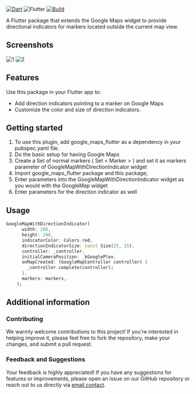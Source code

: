 [![Dart](https://img.shields.io/badge/Dart-0175C2?logo=dart&logoColor=white)](https://pub.dev/packages/fancy_text_reveal)
![Flutter](https://img.shields.io/badge/Flutter-02569B?logo=flutter&logoColor=white)
[![Build](https://img.shields.io/badge/licence-MIT-%23f16f12)](https://github.com/rafid08/media_picker_widget/blob/master/LICENSE)

A Flutter package that extends the Google Maps widget to provide directional indicators for markers located outside the current map view.

## Screenshots
![1](https://github.com/6cessfuldev/google_map_with_direction_indicator/assets/89137580/46a4df21-7e5d-49ac-8543-b24782d19637)
![2](https://github.com/6cessfuldev/google_map_with_direction_indicator/assets/89137580/4215801f-2e24-417e-b7bc-10a8505d7cf5)

## Features

Use this package in your Flutter app to:
* Add direction indicators pointing to a marker on Google Maps
* Customize the color and size of direction indicators.

## Getting started

1. To use this plugin, add google_maps_flutter as a dependency in your pubspec.yaml file.
2. Do the basic setup for having Google Maps
3. Create a Set of normal markers ( Set < Marker > ) and set it as markers parameter of GoogleMapWithDirectionIndicator widget
4. Import google_maps_flutter package and this package;
5. Enter parameters into the GoogleMapWithDirectionIndicator widget as you would with the GoogleMap widget
6. Enter parameters for the direction indicator as well

## Usage

```dart
GoogleMapWithDirectionIndicator(
      width: 200,
      height: 200,
      indicatorColor: Colors.red,
      directionIndicatorSize: const Size(25, 25),
      controller: _controller,
      initialCameraPosition: _kGooglePlex,
      onMapCreated: (GoogleMapController controller) {
        _controller.complete(controller);
      },
      markers: markers,
    );
```

## Additional information

### Contributing
We warmly welcome contributions to this project! If you're interested in helping improve it, please feel free to fork the repository, make your changes, and submit a pull request.

### Feedback and Suggestions
Your feedback is highly appreciated! If you have any suggestions for features or improvements, please open an issue on our GitHub repository or reach out to us directly via [email contact](mailto:6cessfuldev@gmail.com).
